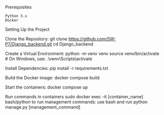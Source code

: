 Prerequisites

    Python 3.x
    Docker

Setting Up the Project

Clone the Repository:
    git clone https://github.com/SW-P7/Django_backend.git
    cd Django_backend

Create a Virtual Environment:
    python -m venv venv
    source venv/bin/activate  # On Windows, use: .\venv\Scripts\activate

Install Dependencies:
    pip install -r requirements.txt

Build the Docker image:
    docker compose build

Start the containers:
    docker compose up

Run commands in containers
    sudo docker exec -it [container_name] bash/python
    to run management commands:
        use bash and run python manage.py [management_command]
